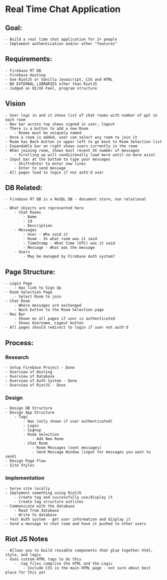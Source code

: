 # Real Time Chat Application

## Goal:
    - Build a real time chat application for 2+ people
    - Implement authentication and/or other "features"

## Requirements:
    - Firebase RT DB
    - Firebase Hosting
    - Use RiotJS or Vanilla Javascript, CSS and HTML
    - NO EXTERNAL LIBRARIES other than RiotJS
    - Judged on UI/UX Feel, program structure

## Vision
    - User logs in and it shows list of chat rooms with number of ppl in each room
    - Nav bar across top shows signed in user, logout
    - There is a button to add a new Room
        - Rooms must be uniquely named
    - Once a room is added, user can select any room to join it
    - Room has Back button in upper left to go back to Room Selection list
    - Expandable bar on right shows users currently in the room
    - When joining room, shows most recent XX number of messages
        - Scrolling up will condiitonally load more until no more exist
    - Input bar at the bottom to type your messages
        - Shift+Enter to enter new lines
        - Enter to send message
    - All pages lead to login if not auth'd user

## DB Related:
    - Firebase RT DB is a NoSQL DB - document store, non relational

    - What objects are represented here
        - Chat Rooms
            - Name
            - Id
            - Description
        - Messages
            - User - Who said it
            - Room - In what room was it said
            - TimeStamp - What time (UTC) was it said
            - Message - What was the message
        - Users
            - May be managed by Firebase Auth system?

## Page Structure:
    - Login Page
        - Has link to Sign Up
    - Room Selection Page
        - Select Room to join
    - Chat Room
        - Where messages are exchanged
        - Back button to the Room Selection page
    - Nav Bar
        - Shown on all pages if user is authenticated
        - Shows Username, Logout button
    - All pages should redirect to login if user not auth'd

## Process:
### Research
    - Setup Firebase Project - Done
    - Overview of Hosting
    - Overview of Database
    - Overview of Auth System - Done
    - Overview of RiotJS - Done

### Design
    - Design DB Structure
    - Design App Structure
        - Tags
            - Nav (only shown if user authenticated)
            - Login
            - Signup
            - Room Selection
                - Add New Room
            - Chat Room
                - Room Messages (sent messages)
                - Send Message Window (input for messages you want to send)
    - Design Page Flow
    - Site Styles

### Implementation
    - Serve site locally
    - Implement something using RiotJS
        - Create tag and successfully use/display it
        - Create tag structure outlines
    - Communicate with the database
        - Read from database
        - Write to database
    - Test Auth system - get user information and display it
    - Send a message to chat room and have it pushed to other users

## Riot JS Notes
    - Allows you to build reusable components that glue together html, style, and logic
    - Uses custom HTML tags to do this
        - .tag files comprise the HTML and the Logic
            - Include CSS in the main HTML page - not sure about best place for this yet

